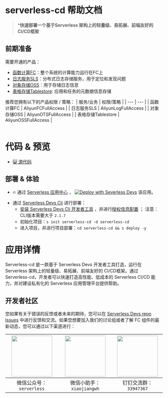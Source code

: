 
# serverless-cd 帮助文档

<description>

> ***快速部署一个基于Serverless 架构上的轻量级、易拓展、前端友好的 CI/CD框架**

</description>

<table>

## 前期准备
需要开通的产品：

- [函数计算FC](https://fcnext.console.aliyun.com/)：整个系统的计算能力运行在FC上
- [日志服务SLS](https://sls.console.aliyun.com/)：分布式日志存储服务，用于定位和发现问题
- [对象存储OSS](https://oss.console.aliyun.com/)：用于存储日志信息
- [表格存储Tablestore](https://otsnext.console.aliyun.com/): 应用和任务的元数据信息存储


推荐您拥有以下的产品权限 / 策略：
| 服务/业务 | 权限/策略 |
| --- |  --- |
| 函数计算FC |  AliyunFCFullAccess |
| 日志服务SLS |  AliyunLogFullAccess |
| 对象存储OSS |  AliyunOTSFullAccess |
| 表格存储Tablestore |  AliyunOSSFullAccess |

</table>

<codepre id="codepre">

# 代码 & 预览

- [:smiley_cat: 源代码](https://github.com/Serverless-Devs/serverless-cd)
        
</codepre>

<deploy>

## 部署 & 体验

<appcenter>

- :fire: 通过 [Serverless 应用中心](https://fcnext.console.aliyun.com/applications/create?template=serverless-cd) ，
[![Deploy with Severless Devs](https://img.alicdn.com/imgextra/i1/O1CN01w5RFbX1v45s8TIXPz_!!6000000006118-55-tps-95-28.svg)](https://fcnext.console.aliyun.com/applications/create?template=serverless-cd)  该应用。 

</appcenter>

- 通过 [Serverless Devs Cli](https://www.serverless-devs.com/serverless-devs/install) 进行部署：
    - [安装 Serverless Devs Cli 开发者工具](https://www.serverless-devs.com/serverless-devs/install) ，并进行[授权信息配置](https://www.serverless-devs.com/fc/config) ；
    注意： CLI版本需要大于 `2.1.7`
    - 初始化项目：`s init serverless-cd -d serverless-cd`   
    - 进入项目，并进行项目部署：`cd serverless-cd && s deploy -y`

</deploy>

<appdetail id="flushContent">

# 应用详情
Serverless-cd 是一款基于 Serverless Devs 开发者工具打造，运行在 Serverless 架构上的轻量级、易拓展、前端友好的 CI/CD框架。通过 Serverless-cd，开发者可以快速打造高性能、低成本的 Serverless CI/CD 能力，并对建设私有化的 Serverless 应用管理平台提供帮助。



</appdetail>

<devgroup>

## 开发者社区

您如果有关于错误的反馈或者未来的期待，您可以在 [Serverless Devs repo Issues](https://github.com/serverless-devs/serverless-devs/issues) 中进行反馈和交流。如果您想要加入我们的讨论组或者了解 FC 组件的最新动态，您可以通过以下渠道进行：

<p align="center">

| <img src="https://serverless-article-picture.oss-cn-hangzhou.aliyuncs.com/1635407298906_20211028074819117230.png" width="130px" > | <img src="https://serverless-article-picture.oss-cn-hangzhou.aliyuncs.com/1635407044136_20211028074404326599.png" width="130px" > | <img src="https://serverless-article-picture.oss-cn-hangzhou.aliyuncs.com/1635407252200_20211028074732517533.png" width="130px" > |
|--- | --- | --- |
| <center>微信公众号：`serverless`</center> | <center>微信小助手：`xiaojiangwh`</center> | <center>钉钉交流群：`33947367`</center> | 

</p>

</devgroup>
